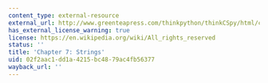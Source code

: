 ```yaml
---
content_type: external-resource
external_url: http://www.greenteapress.com/thinkpython/thinkCSpy/html/chap07.html
has_external_license_warning: true
license: https://en.wikipedia.org/wiki/All_rights_reserved
status: ''
title: 'Chapter 7: Strings'
uid: 02f2aac1-dd1a-4215-bc48-79ac4fb56377
wayback_url: ''
---
```

